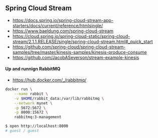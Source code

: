 ## Spring Cloud Stream

- https://docs.spring.io/spring-cloud-stream-app-starters/docs/current/reference/htmlsingle/
- https://www.baeldung.com/spring-cloud-stream
- https://cloud.spring.io/spring-cloud-static/spring-cloud-stream/2.1.1.RELEASE/single/spring-cloud-stream.html#_quick_start
- https://github.com/spring-cloud/spring-cloud-stream-samples/tree/master/kinesis-samples/kinesis-produce-consume
- https://github.com/JacobASeverson/stream-example-kinesis

#### Up and runnign RabbitMQ
- https://hub.docker.com/_/rabbitmq/
```bash
docker run \
    --name rabbit \
    -v $HOME/rabbit_data:/var/lib/rabbitmq \
    --network mynet \
    -p 5672:5672 \
    -p 8000:15672 \
    rabbitmq:3-management
```

```bash
$ open http://localhost:8000
# guest / guest

```
